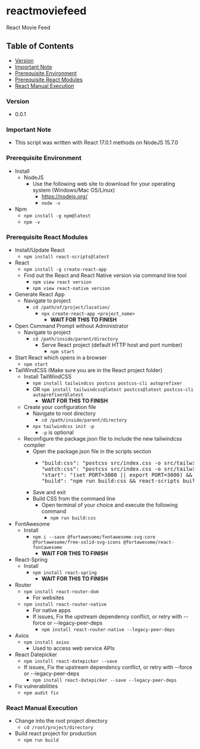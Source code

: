 # reactmoviefeed
React Movie Feed

## Table of Contents
* [Version](#version)
* [Important Note](#important-note)
* [Prerequisite Environment](#prerequisite-environment)
* [Prerequisite React Modules](#prerequisite-react-modules)
* [React Manual Execution](#react-manual-execution)

### Version
* 0.0.1

### **Important Note**
* This script was written with React 17.0.1 methods on NodeJS 15.7.0

### Prerequisite Environment
* Install
  * NodeJS
    * Use the following web site to download for your operating system (Windows/Mac OS/Linux)
      * https://nodejs.org/
      * `node -v`
* Npm
  * `npm install -g npm@latest`
  * `npm -v`

### Prerequisite React Modules
* Install/Update React
  * `npm install react-scripts@latest`
* React
  * `npm install -g create-react-app`
  * Find out the React and React Native version via command line tool
    * `npm view react version`
    * `npm view react-native version`
* Generate React App
  * Navigate to project
    * `cd /path/of/project/location/`
      * `npx create-react-app <project_name>`
        * **WAIT FOR THIS TO FINISH**
* Open Command Prompt without Administrator
  * Navigate to project
    * `cd /path/inside/parent/directory`
      * Serve React project (default HTTP host and port number)
        * `npm start`
* Start React which opens in a browser
  * `npm start`
* TailWindCSS (Make sure you are in the React project folder)
  * Install TailWindCSS
    * `npm install tailwindcss postcss postcss-cli autoprefixer`
    * OR `npm install tailwindcss@latest postcss@latest postcss-cli autoprefixer@latest`
      * **WAIT FOR THIS TO FINISH**
  * Create your configuration file
    * Navigate to root directory
      * `cd /path/inside/parent/directory`
    * `npx tailwindcss init -p`
      * `-p` is optional
  * Reconfigure the package.json file to include the new tailwindcss compiler
    * Open the package.json file in the scripts section
      * <pre>
        "build:css": "postcss src/index.css -o src/tailwind.css",
        "watch:css": "postcss src/index.css -o src/tailwind.css -w",
        "start": "(set PORT=3000 || export PORT=3000) && npm run build:css && react-scripts start",
        "build": "npm run build:css && react-scripts build",
        </pre>
    * Save and exit
    * Build CSS from the command line
      * Open terminal of your choice and execute the following command
        * `npm run build:css`
* FontAwesome
  * Install
    * `npm i --save @fortawesome/fontawesome-svg-core @fortawesome/free-solid-svg-icons @fortawesome/react-fontawesome`
      * **WAIT FOR THIS TO FINISH**
* React-Spring
  * Install
    * `npm install react-spring`
      * **WAIT FOR THIS TO FINISH**
* Router
  * `npm install react-router-dom`
    * For websites
  * `npm install react-router-native`
    * For native apps
    * If issues, Fix the upstream dependency conflict, or retry with --force or --legacy-peer-deps
      * `npm install react-router-native --legacy-peer-deps`
* Axios
  * `npm install axios`
    * Used to access web service APIs
* React Datepicker
  * `npm install react-datepicker --save`
  * If issues, Fix the upstream dependency conflict, or retry with --force or --legacy-peer-deps
    * `npm install react-datepicker --save --legacy-peer-deps`
* Fix vulnerabilities
  * `npm audit fix`

### React Manual Execution
* Change into the root project directory
  * `cd /root/project/directory`
* Build react project for production
  * `npm run build`
